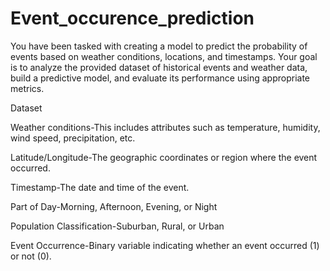 # Event_occurence_prediction

You have been tasked with creating a model to predict the probability of events based on weather conditions, locations, and timestamps. Your goal is to analyze the provided dataset of historical events and weather data, build a predictive model, and evaluate its performance using appropriate metrics.

Dataset

Weather conditions-This includes attributes such as temperature, humidity, wind speed, precipitation, etc.

Latitude/Longitude-The geographic coordinates or region where the event occurred.

Timestamp-The date and time of the event.

Part of Day-Morning, Afternoon, Evening, or Night

Population Classification-Suburban, Rural, or Urban

Event Occurrence-Binary variable indicating whether an event occurred (1) or not (0).

